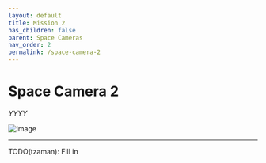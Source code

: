 ```yaml
---
layout: default
title: Mission 2
has_children: false
parent: Space Cameras
nav_order: 2
permalink: /space-camera-2
---
```


# Space Camera 2

*YYYY*<br />

![Image](docs/polaroids-from-space/XXX.jpg)

-----

TODO(tzaman): Fill in
